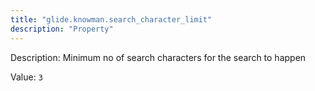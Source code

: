 ```yaml
---
title: "glide.knowman.search_character_limit"
description: "Property"
---
```


Description: Minimum no of search characters for the search to happen

Value: `3`